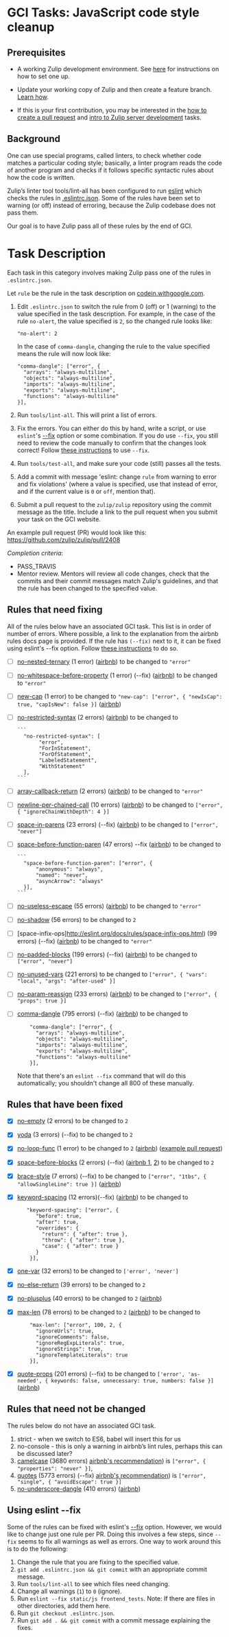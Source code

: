 # GCI Tasks: JavaScript code style cleanup

## Prerequisites

* A working Zulip development environment. See
  [here](https://github.com/zulip/zulip-gci/blob/master/README.md) for instructions
  on how to set one up.

* Update your working copy of Zulip and then create a feature branch. [Learn
  how](../../before-every-task.md).

* If this is your first contribution, you may be interested in the
  [how to create a pull request](https://codein.withgoogle.com/tasks/6541581402243072/) and
  [intro to Zulip server development](https://codein.withgoogle.com/tasks/4799263762546688/) tasks.

## Background
One can use special programs, called linters, to check whether code matches a
particular coding style; basically, a linter program reads the code of another
program and checks if it follows specific syntactic rules about how the code
is written.

Zulip’s linter tool tools/lint-all has been configured to run [eslint][eslint]
which checks the rules in [.eslintrc.json][eslintrc]. Some of the rules have
been set to warning (or off) instead of erroring, because the Zulip codebase
does not pass them.

Our goal is to have Zulip pass all of these rules by the end of GCI.

[eslint]: http://eslint.org/
[eslintrc]: http://eslint.org/docs/user-guide/configuring#configuration-file-formats

# Task Description

Each task in this category involves making Zulip pass one of the rules
in `.eslintrc.json`.

Let `rule` be the rule in the task description on
[codein.withgoogle.com](http://codein.withgoogle.com).

1. Edit `.eslintrc.json` to switch the rule from 0 (off) or 1 (warning)
   to the value specified in the task description. For example, in the 
   case of the rule `no-alert`, the value specified is `2`, so the changed
   rule looks like:

   ```
   "no-alert": 2
   ```

   In the case of `comma-dangle`, changing the rule to the value specified
   means the rule will now look like:

   ```
   "comma-dangle": ["error", {
     "arrays": "always-multiline",
     "objects": "always-multiline",
     "imports": "always-multiline",
     "exports": "always-multiline",
     "functions": "always-multiline"
   }],
   ```
2. Run `tools/lint-all`. This will print a list of errors.
3. Fix the errors. You can either do this by hand, write a script, or use `eslint`'s
   [--fix](http://eslint.org/docs/user-guide/command-line-interface#fix) option
   or some combination.  If you do use `--fix`, you still need to review
   the code manually to confirm that the changes look correct! Follow 
   [these instructions](#using-eslint---fix) to use `--fix`.
4. Run `tools/test-all`, and make sure your code (still) passes all the tests.
5. Add a commit with message 'eslint: change `rule` from warning to
   error and fix violations' (where a value is specified, use that
   instead of error, and if the current value is `0` or `off`, mention
   that).
6. Submit a pull request to the `zulip/zulip` repository using the commit
   message as the title. Include a link to the pull request when you submit
   your task on the GCI website.

An example pull request (PR) would look like this: https://github.com/zulip/zulip/pull/2408

_Completion criteria_:

* PASS_TRAVIS
* Mentor review. Mentors will review all code changes, check that the
  commits and their commit messages match Zulip's guidelines,
  and that the rule has been changed to the specified value.

## Rules that need fixing
All of the rules below have an associated GCI task.
This list is in order of number of errors.
Where possible, a link to the explanation from the airbnb rules docs page is provided.
If the rule has `(--fix)` next to it, it can be fixed using eslint's --fix option.
Follow [these instructions](#using-eslint---fix) to do so.

- [ ] [no-nested-ternary](http://eslint.org/docs/rules/no-nested-ternary.html) (1 error)
      ([airbnb](https://github.com/airbnb/javascript#comparison--nested-ternaries))
      to be changed to `"error"`
- [ ] [no-whitespace-before-property](http://eslint.org/docs/rules/no-whitespace-before-property)
      (1 error) (--fix) ([airbnb](https://github.com/airbnb/javascript#whitespace--chains))
      to be changed to `"error"`
- [ ] [new-cap](http://eslint.org/docs/rules/new-cap) (1 error) to be changed
      to `"new-cap": ["error", { "newIsCap": true, "capIsNew": false }]`
      ([airbnb](https://github.com/airbnb/javascript#naming--PascalCase))
- [ ] [no-restricted-syntax](http://eslint.org/docs/rules/no-restricted-syntax) (2 errors)
      ([airbnb](https://github.com/airbnb/javascript#iterators--nope)) to be changed to
      
      ```
        "no-restricted-syntax": [
             "error",
             "ForInStatement",
             "ForOfStatement",
             "LabeledStatement",
             "WithStatement"
        ],
      ```
- [ ] [array-callback-return](http://eslint.org/docs/rules/array-callback-return) (2 errors)
      ([airbnb](https://github.com/airbnb/javascript#arrays--callback-return)) to be changed 
      to `"error"`
- [ ] [newline-per-chained-call](http://eslint.org/docs/rules/newline-per-chained-call) (10 errors)
      ([airbnb](https://github.com/airbnb/javascript#whitespace--chains)) to be changed to
      `["error", { "ignoreChainWithDepth": 4 }]`
- [ ] [space-in-parens](http://eslint.org/docs/rules/space-in-parens.html) (23 errors) (--fix)
      ([airbnb](https://github.com/airbnb/javascript#whitespace--in-parens)) to be changed to
      `["error", "never"]`
- [ ] [space-before-function-paren](http://eslint.org/docs/rules/space-before-function-paren)
      (47 errors) --fix ([airbnb](https://github.com/airbnb/javascript#functions--signature-spacing))
      to be changed to

      ```
        "space-before-function-paren": ["error", {
            "anonymous": "always",
            "named": "never",
            "asyncArrow": "always"
        }],
      ```
- [ ] [no-useless-escape](http://eslint.org/docs/rules/no-useless-escape) (55 errors)
      ([airbnb](https://github.com/airbnb/javascript#strings--escaping)) to be changed to `"error"`
- [ ] [no-shadow](http://eslint.org/docs/rules/no-shadow) (56 errors) to be changed to `2`
- [ ] [space-infix-ops]http://eslint.org/docs/rules/space-infix-ops.html) (99 errors) (--fix)
      ([airbnb](https://github.com/airbnb/javascript#whitespace--infix-ops)) to be changed to `"error"`
- [ ] [no-padded-blocks](http://eslint.org/docs/rules/padded-blocks.html) (199 errors) (--fix)
      ([airbnb](https://github.com/airbnb/javascript#whitespace--padded-blocks)) to be changed to
      `["error", "never"]`
- [ ] [no-unused-vars](http://eslint.org/docs/rules/no-unused-vars) (221 errors) to be changed
      to `["error", { "vars": "local", "args": "after-used" }]`
- [ ] [no-param-reassign](http://eslint.org/docs/rules/no-param-reassign.html) (233 errors)
      ([airbnb](https://github.com/airbnb/javascript#functions--mutate-params)) to be changed to
      `["error", { "props": true }]`
- [ ] [comma-dangle](http://eslint.org/docs/rules/comma-dangle) (795 errors) (--fix)
      ([airbnb](https://github.com/airbnb/javascript#commas--dangling)) to be changed to

    ```
        "comma-dangle": ["error", {
          "arrays": "always-multiline",
          "objects": "always-multiline",
          "imports": "always-multiline",
          "exports": "always-multiline",
          "functions": "always-multiline"
        }],
    ```

    Note that there's an `eslint --fix` command that will do this automatically;
    you shouldn't change all 800 of these manually.

## Rules that have been fixed

- [x] [no-empty](http://eslint.org/docs/rules/no-empty) (2 errors) to be changed to `2`
- [x] [yoda](http://eslint.org/docs/rules/yoda) (3 errors) (--fix) to be changed to `2`
- [x] [no-loop-func](http://eslint.org/docs/rules/no-loop-func) (1 error) to be changed to `2`
      ([airbnb](http://eslint.org/docs/rules/valid-typeof))
      ([example pull request](https://github.com/zulip/zulip/pull/2408))
- [x] [space-before-blocks](http://eslint.org/docs/rules/space-before-blocks) (2 errors) (--fix)
      ([airbnb 1](https://github.com/airbnb/javascript#whitespace--before-blocks),
      [2](https://github.com/airbnb/javascript#functions--signature-spacing)) to be changed to `2`
- [x] [brace-style](http://eslint.org/docs/rules/brace-style) (7 errors) (--fix)
      to be changed to `["error", "1tbs", { "allowSingleLine": true }]`
      ([airbnb](https://github.com/airbnb/javascript#blocks--cuddled-elses))
- [x] [keyword-spacing](http://eslint.org/docs/rules/keyword-spacing) (12 errors)(--fix)
      ([airbnb](https://github.com/airbnb/javascript#whitespace--around-keywords)) to be changed to

    ```
       "keyword-spacing": ["error", {
          "before": true,
          "after": true,
          "overrides": {
            "return": { "after": true },
            "throw": { "after": true },
            "case": { "after": true }
          }
        }],
    ```
- [x] [one-var](http://eslint.org/docs/rules/one-var) (32 errors) to be changed to `['error', 'never']`
- [x] [no-else-return](http://eslint.org/docs/rules/no-else-return) (39 errors) to be changed to `2`
- [x] [no-plusplus](http://eslint.org/docs/rules/no-plusplus) (40 errors) to be changed to `2`
      ([airbnb](https://github.com/airbnb/javascript#variables--unary-increment-decrement))
- [x] [max-len](http://eslint.org/docs/rules/max-len) (78 errors) to be changed to `2`
      ([airbnb](https://github.com/airbnb/javascript#whitespace--max-len)) to be changed to

    ```
        "max-len": ["error", 100, 2, {
          "ignoreUrls": true,
          "ignoreComments": false,
          "ignoreRegExpLiterals": true,
          "ignoreStrings": true,
          "ignoreTemplateLiterals": true
        }],
    ```

- [x] [quote-props](http://eslint.org/docs/rules/quote-props) (201 errors) (--fix) to be changed
      to `['error', 'as-needed', { keywords: false, unnecessary: true, numbers: false }]`
      ([airbnb](https://github.com/airbnb/javascript#objects--quoted-props))

## Rules that need not be changed
The rules below do not have an associated GCI task.

1. strict - when we switch to ES6, babel will insert this for us
2. no-console - this is only a warning in airbnb’s lint rules, perhaps this can be discussed later?
3. [camelcase](http://eslint.org/docs/rules/camelcase) (3680 errors)
   [airbnb's recommendation](https://github.com/airbnb/javascript#naming--camelCase))
   is `["error", { "properties": "never" }]`,
4. [quotes](http://eslint.org/docs/rules/quotes) (5773 errors) (--fix)
   [airbnb's recommendation](https://github.com/airbnb/javascript#strings--quotes))
   is `["error", "single", { "avoidEscape": true }]`
5. [no-underscore-dangle](http://eslint.org/docs/rules/no-underscore-dangle) (410 errors)
      ([airbnb](https://github.com/airbnb/javascript#naming--leading-underscore))

## Using eslint --fix
Some of the rules can be fixed with eslint's 
[--fix](http://eslint.org/docs/user-guide/command-line-interface#fix) option. 
However, we would like to change just one rule per PR. Doing this involves a few steps,
since `--fix` seems to fix all warnings as well as errors. 
One way to work around this is to do the following:

1. Change the rule that you are fixing to the specified value.
2. `git add .eslintrc.json && git commit` with an appropriate commit message.
3. Run `tools/lint-all` to see which files need changing.
4. Change all warnings (`1`) to `0` (ignore).
5. Run `eslint --fix static/js frontend_tests`. Note: If there are files in other directories, 
   add them here.
6. Run `git checkout .eslintrc.json`.
7. Run `git add . && git commit` with a commit message explaining the fixes.
